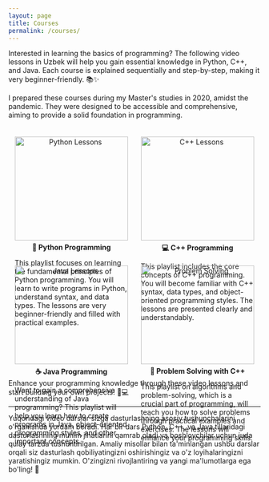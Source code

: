 ```yaml
---
layout: page
title: Courses
permalink: /courses/
---
```


Interested in learning the basics of programming? The following video lessons in Uzbek will help you gain essential knowledge in Python, C++, and Java. Each course is explained sequentially and step-by-step, making it very beginner-friendly. 📚✨

I prepared these courses during my Master's studies in 2020, amidst the pandemic. They were designed to be accessible and comprehensive, aiming to provide a solid foundation in programming.

<style>
  .thumbnail {
    width: 100%;
    transition: opacity 0.3s ease;
    display: block;
    margin: 0 auto;
  }
  .thumbnail:hover {
    opacity: 0.7;
  }
  .course {
    width: 100%;
    margin: 15px auto;
    text-align: center;
  }
  .course-container {
    display: flex;
    flex-wrap: wrap;
    justify-content: space-around;
    margin-top: 20px;
  }
  .course-description {
    margin-top: 5px;
    font-weight: bold;
  }
  
  @media (min-width: 768px) {
    .course {
      width: 45%;
    }
  }
</style>

<div class="course-container">
  <div class="course">
    <a href="https://youtube.com/playlist?list=PLPCDJXWqKXKEYN2Ke6v79YmDs9K3YK27v&feature=shared">
      <img src="https://img.youtube.com/vi/73WtJpt_4gA/maxresdefault.jpg" alt="Python Lessons" class="thumbnail" />
    </a>
    <div class="course-description">🐍 Python Programming</div>
    <p align="left">
    This playlist focuses on learning the fundamental principles of Python programming. You will learn to write programs in Python, understand syntax, and data types. The lessons are very beginner-friendly and filled with practical examples.
    </p>
  </div>
  
  <div class="course">
    <a href="https://youtube.com/playlist?list=PLPCDJXWqKXKGazGDJaMfgVsmpnfMvesV0&feature=shared">
      <img src="https://img.youtube.com/vi/HyU44rqpEhg/maxresdefault.jpg" alt="C++ Lessons" class="thumbnail" />
    </a>
    <div class="course-description">💻 C++ Programming</div>
    <p align="left">
    This playlist includes the core concepts of C++ programming. You will become familiar with C++ syntax, data types, and object-oriented programming styles. The lessons are presented clearly and understandably.
    </p>
  </div>
</div>

<div class="course-container">
  <div class="course">
    <a href="https://youtube.com/playlist?list=PLPCDJXWqKXKEM3kJgJeo8dD8KK5bT4Cdx&feature=shared">
      <img src="https://img.youtube.com/vi/L8MHt0be6pI/maxresdefault.jpg" alt="Java Lessons" class="thumbnail" />
    </a>
    <div class="course-description">☕ Java Programming</div>
    <p align="left">
    Want to gain a comprehensive understanding of Java programming? This playlist will help you learn how to create programs in Java, object-oriented programming styles, and other important concepts.
    </p>
  </div>
  
  <div class="course">
    <a href="https://youtube.com/playlist?list=PLPCDJXWqKXKEqld86nJuN-9hZ5SdwnRhg&feature=shared">
      <img src="https://img.youtube.com/vi/FQiRf4jb3PU/maxresdefault.jpg" alt="Problem Solving" class="thumbnail" />
    </a>
    <div class="course-description">🧩 Problem Solving with C++</div>
    <p align="left">
    This playlist on algorithms and problem-solving, which is a crucial part of programming, will teach you how to solve problems through practical examples and exercises. The lessons will enhance your programming skills.
    </p>
  </div>
</div>

Enhance your programming knowledge through these video lessons and start building your own projects! 🚀💻

---

Yuqoridagi video darslar sizga dasturlashning asosiy tushunchalarini o'rganishda yordam beradi. Har bir dars Python, C++, va Java tillaridagi dasturlashning muhim jihatlarini qamrab oladi va boshlovchilar uchun juda qulay tarzda tushuntirilgan. Amaliy misollar bilan ta'minlangan ushbu darslar orqali siz dasturlash qobiliyatingizni oshirishingiz va o'z loyihalaringizni yaratishingiz mumkin. O'zingizni rivojlantiring va yangi ma'lumotlarga ega bo'ling! 🌟
